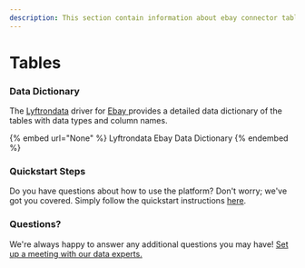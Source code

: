```yaml
---
description: This section contain information about ebay connector tables information
---
```


# Tables

### Data Dictionary

The [Lyftrondata](https://www.lyftrondata.com/) driver for [Ebay](None/)[ ](https://www.lyftrondata.com/integration/ebay/)provides a detailed data dictionary of the tables with data types and column names.

{% embed url="None" %}
Lyftrondata Ebay Data Dictionary
{% endembed %}

### Quickstart Steps

Do you have questions about how to use the platform? Don't worry; we've got you covered. Simply follow the quickstart instructions [here](../README.md).

### Questions? <a href="#questions" id="questions"></a>

We're always happy to answer any additional questions you may have! [Set up a meeting with our data experts.](https://www.lyftrondata.com/book-a-meeting/)

